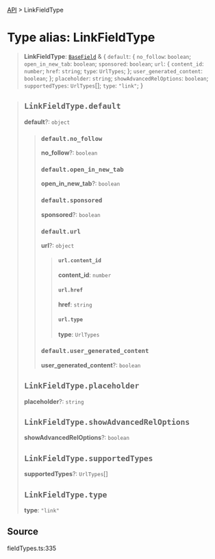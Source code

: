 [API](../index.md) > LinkFieldType

# Type alias: LinkFieldType

> **LinkFieldType**: [`BaseField`](type-alias.BaseField.md) & \{
  `default`: \{
    `no_follow`: `boolean`;
    `open_in_new_tab`: `boolean`;
    `sponsored`: `boolean`;
    `url`: \{
      `content_id`: `number`;
      `href`: `string`;
      `type`: `UrlTypes`;
    };
    `user_generated_content`: `boolean`;
  };
  `placeholder`: `string`;
  `showAdvancedRelOptions`: `boolean`;
  `supportedTypes`: `UrlTypes`[];
  `type`: `"link"`;
 }

> ## `LinkFieldType.default`
>
> **default**?: `object`
>
> > ### `default.no_follow`
> >
> > **no\_follow**?: `boolean`
> >
> > ### `default.open_in_new_tab`
> >
> > **open\_in\_new\_tab**?: `boolean`
> >
> > ### `default.sponsored`
> >
> > **sponsored**?: `boolean`
> >
> > ### `default.url`
> >
> > **url**?: `object`
> >
> > > #### `url.content_id`
> > >
> > > **content\_id**: `number`
> > >
> > > #### `url.href`
> > >
> > > **href**: `string`
> > >
> > > #### `url.type`
> > >
> > > **type**: `UrlTypes`
> > >
> > >
> >
> > ### `default.user_generated_content`
> >
> > **user\_generated\_content**?: `boolean`
> >
> >
>
> ## `LinkFieldType.placeholder`
>
> **placeholder**?: `string`
>
> ## `LinkFieldType.showAdvancedRelOptions`
>
> **showAdvancedRelOptions**?: `boolean`
>
> ## `LinkFieldType.supportedTypes`
>
> **supportedTypes**?: `UrlTypes`[]
>
> ## `LinkFieldType.type`
>
> **type**: `"link"`
>
>

## Source

fieldTypes.ts:335
